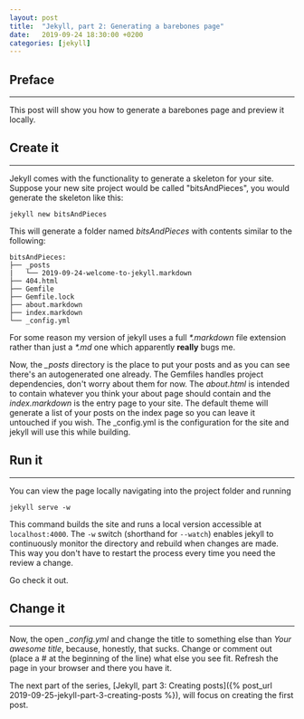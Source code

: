 ```yaml
---
layout: post
title:  "Jekyll, part 2: Generating a barebones page"
date:   2019-09-24 18:30:00 +0200
categories: [jekyll]
---
```


## Preface
---
This post will show you how to generate a barebones page and preview it locally.

## Create it
---
Jekyll comes with the functionality to generate a skeleton for your site. Suppose your new site project would be called "bitsAndPieces", you would generate the skeleton like this:
```
jekyll new bitsAndPieces
```
This will generate a folder named *bitsAndPieces* with contents similar to the following:
```
bitsAndPieces:
├── _posts
|   └── 2019-09-24-welcome-to-jekyll.markdown
├── 404.html
├── Gemfile
├── Gemfile.lock
├── about.markdown
├── index.markdown
└── _config.yml 
```
For some reason my version of jekyll uses a full *\*.markdown* file extension rather than just a *\*.md* one which apparently **really** bugs me.

Now, the *_posts* directory is the place to put your posts and as you can see there's an autogenerated one already. The Gemfiles handles project dependencies, don't worry about them for now. The *about.html* is intended to contain whatever you think your about page should contain and the *index.markdown* is the entry page to your site. The default theme will generate a list of your posts on the index page so you can leave it untouched if you wish. The _config.yml is the configuration for the site and jekyll will use this while building.

## Run it
---
You can view the page locally navigating into the project folder and running
```
jekyll serve -w
```
This command builds the site and runs a local version accessible at `localhost:4000`. The `-w` switch (shorthand for `--watch`) enables jekyll to continuously monitor the directory and rebuild when changes are made. This way you don't have to restart the process every time you need the review a change.

Go check it out.

## Change it
---
Now, the open *_config.yml* and change the title to something else than *Your awesome title*, because, honestly, that sucks. Change or comment out (place a \# at the beginning of the line) what else you see fit. Refresh the page in your browser and there you have it.

The next part of the series, [Jekyll, part 3: Creating posts]({% post_url 2019-09-25-jekyll-part-3-creating-posts %}), will focus on creating the first post.
